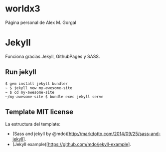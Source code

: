 # worldx3

Página personal de Alex M. Gorgal

# Jekyll

Funciona gracias Jekyll, GithubPages y SASS.

## Run jekyll

```
$ gem install jekyll bundler
~ $ jekyll new my-awesome-site
~ $ cd my-awesome-site
~/my-awesome-site $ bundle exec jekyll serve
```

## Template MIT license

La estructura del template:

* (Sass and jekyll by @mdo)[http://markdotto.com/2014/09/25/sass-and-jekyll].
* (Jekyll example)[https://github.com/mdo/jekyll-example].

